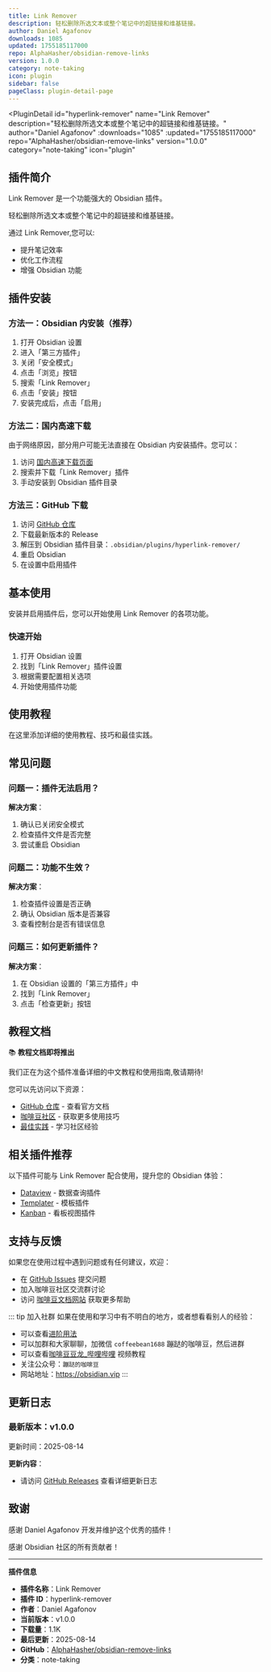```yaml
---
title: Link Remover
description: 轻松删除所选文本或整个笔记中的超链接和维基链接。
author: Daniel Agafonov
downloads: 1085
updated: 1755185117000
repo: AlphaHasher/obsidian-remove-links
version: 1.0.0
category: note-taking
icon: plugin
sidebar: false
pageClass: plugin-detail-page
---
```


<PluginDetail
  id="hyperlink-remover"
  name="Link Remover"
  description="轻松删除所选文本或整个笔记中的超链接和维基链接。"
  author="Daniel Agafonov"
  :downloads="1085"
  :updated="1755185117000"
  repo="AlphaHasher/obsidian-remove-links"
  version="1.0.0"
  category="note-taking"
  icon="plugin"
>

<!-- AUTO_GENERATED_START -->
## 插件简介

Link Remover 是一个功能强大的 Obsidian 插件。

轻松删除所选文本或整个笔记中的超链接和维基链接。

通过 Link Remover,您可以:

- 提升笔记效率
- 优化工作流程
- 增强 Obsidian 功能

<!-- AUTO_GENERATED_END -->

<!-- AUTO_GENERATED_START -->
## 插件安装

### 方法一：Obsidian 内安装（推荐）

1. 打开 Obsidian 设置
2. 进入「第三方插件」
3. 关闭「安全模式」
4. 点击「浏览」按钮
5. 搜索「Link Remover」
6. 点击「安装」按钮
7. 安装完成后，点击「启用」

### 方法二：国内高速下载

由于网络原因，部分用户可能无法直接在 Obsidian 内安装插件。您可以：

1. 访问 [国内高速下载页面](/zh/documentation/obsidian-plugins-download.html)
2. 搜索并下载「Link Remover」插件
3. 手动安装到 Obsidian 插件目录

### 方法三：GitHub 下载

1. 访问 [GitHub 仓库](https://github.com/AlphaHasher/obsidian-remove-links)
2. 下载最新版本的 Release
3. 解压到 Obsidian 插件目录：`.obsidian/plugins/hyperlink-remover/`
4. 重启 Obsidian
5. 在设置中启用插件

## 基本使用

安装并启用插件后，您可以开始使用 Link Remover 的各项功能。

### 快速开始

1. 打开 Obsidian 设置
2. 找到「Link Remover」插件设置
3. 根据需要配置相关选项
4. 开始使用插件功能

<!-- AUTO_GENERATED_END -->

<!-- CUSTOM_CONTENT_START:tutorial -->
## 使用教程

在这里添加详细的使用教程、技巧和最佳实践。

<!-- CUSTOM_CONTENT_END:tutorial -->

<!-- SHARED_CONTENT_START -->
## 常见问题

### 问题一：插件无法启用？

**解决方案**：
1. 确认已关闭安全模式
2. 检查插件文件是否完整
3. 尝试重启 Obsidian

### 问题二：功能不生效？

**解决方案**：
1. 检查插件设置是否正确
2. 确认 Obsidian 版本是否兼容
3. 查看控制台是否有错误信息

### 问题三：如何更新插件？

**解决方案**：
1. 在 Obsidian 设置的「第三方插件」中
2. 找到「Link Remover」
3. 点击「检查更新」按钮

## 教程文档

📚 **教程文档即将推出**

我们正在为这个插件准备详细的中文教程和使用指南,敬请期待!

您可以先访问以下资源：
- [GitHub 仓库](https://github.com/AlphaHasher/obsidian-remove-links) - 查看官方文档
- [咖啡豆社区](/zh/bases/) - 获取更多使用技巧
- [最佳实践](/zh/best-practices/) - 学习社区经验

## 相关插件推荐

以下插件可能与 Link Remover 配合使用，提升您的 Obsidian 体验：

- [Dataview](/zh/plugins/dataview.html) - 数据查询插件
- [Templater](/zh/plugins/templater-obsidian.html) - 模板插件
- [Kanban](/zh/plugins/obsidian-kanban.html) - 看板视图插件

## 支持与反馈

如果您在使用过程中遇到问题或有任何建议，欢迎：

- 在 [GitHub Issues](https://github.com/AlphaHasher/obsidian-remove-links/issues) 提交问题
- 加入咖啡豆社区交流群讨论
- 访问 [咖啡豆文档网站](https://obsidian.vip) 获取更多帮助

::: tip 加入社群
如果在使用和学习中有不明白的地方，或者想看看别人的经验：
- 可以查看[进阶用法](/zh/advanced)
- 可以加群和大家聊聊，加微信 `coffeebean1688` 蹦跶的咖啡豆，然后进群
- 可以查看[咖啡豆豆龙_哔哩哔哩](https://space.bilibili.com/618777356) 视频教程
- 关注公众号：`蹦跶的咖啡豆`
- 网站地址：https://obsidian.vip
:::
<!-- SHARED_CONTENT_END -->

<!-- AUTO_GENERATED_START -->
## 更新日志

### 最新版本：v1.0.0

更新时间：2025-08-14

**更新内容**：
- 请访问 [GitHub Releases](https://github.com/AlphaHasher/obsidian-remove-links/releases) 查看详细更新日志

## 致谢

感谢 Daniel Agafonov 开发并维护这个优秀的插件！

感谢 Obsidian 社区的所有贡献者！

---

**插件信息**
- **插件名称**：Link Remover
- **插件 ID**：hyperlink-remover
- **作者**：Daniel Agafonov
- **当前版本**：v1.0.0
- **下载量**：1.1K
- **最后更新**：2025-08-14
- **GitHub**：[AlphaHasher/obsidian-remove-links](https://github.com/AlphaHasher/obsidian-remove-links)
- **分类**：note-taking
<!-- AUTO_GENERATED_END -->

</PluginDetail>

